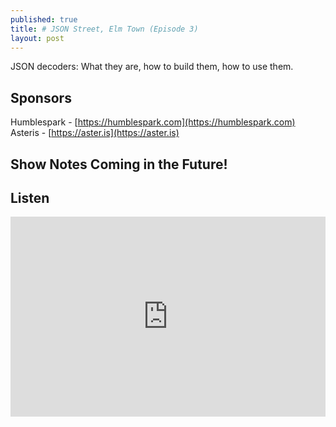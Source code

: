 ```yaml
---
published: true
title: # JSON Street, Elm Town (Episode 3)
layout: post
---
```

JSON decoders: What they are, how to build them, how to use them.

## Sponsors

Humblespark - [https://humblespark.com](https://humblespark.com)  
Asteris - [https://aster.is](https://aster.is)

## Show Notes Coming in the Future!


## Listen

<iframe src="https://cast.rocks/player/6039/JSON-Street--Elm-Town--Episode-3-.mp3?episodeTitle=JSON%20Street%2C%20Elm%20Town%20(Episode%203)&podcastTitle=Elm%20Town&episodeDate=October%2021st%2C%202016&imageURL=https%3A%2F%2Fcast.rocks%2Fhosting%2F6039%2Ffeeds%2F8YSE5.jpg" style="border: none; min-height: 265px; max-height: 320px; max-width: 558px; min-width: 270px; width: 100%; height: 100%;" scrollbars="no"></iframe>
